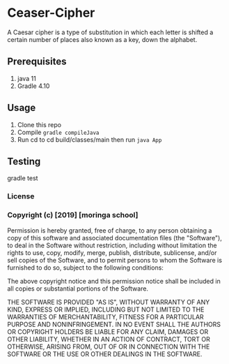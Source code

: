# Ceaser-Cipher
A Caesar cipher is a type of substitution in which each letter is shifted a certain number of places also known as a key, down the alphabet. 
## Prerequisites
1. java 11
2. Gradle 4.10
## Usage
1. Clone this repo
2. Compile  `gradle compileJava`
3. Run cd to cd build/classes/main then run `java App`
## Testing
 gradle test
### License
### Copyright (c) [2019] [moringa school]
Permission is hereby granted, free of charge, to any person obtaining a copy of this software and associated documentation files (the "Software"), to deal in the Software without restriction, including without limitation the rights to use, copy, modify, merge, publish, distribute, sublicense, and/or sell copies of the Software, and to permit persons to whom the Software is furnished to do so, subject to the following conditions:

The above copyright notice and this permission notice shall be included in all copies or substantial portions of the Software.

THE SOFTWARE IS PROVIDED "AS IS", WITHOUT WARRANTY OF ANY KIND, EXPRESS OR IMPLIED, INCLUDING BUT NOT LIMITED TO THE WARRANTIES OF MERCHANTABILITY, FITNESS FOR A PARTICULAR PURPOSE AND NONINFRINGEMENT. IN NO EVENT SHALL THE AUTHORS OR COPYRIGHT HOLDERS BE LIABLE FOR ANY CLAIM, DAMAGES OR OTHER LIABILITY, WHETHER IN AN ACTION OF CONTRACT, TORT OR OTHERWISE, ARISING FROM, OUT OF OR IN CONNECTION WITH THE SOFTWARE OR THE USE OR OTHER DEALINGS IN THE SOFTWARE.
